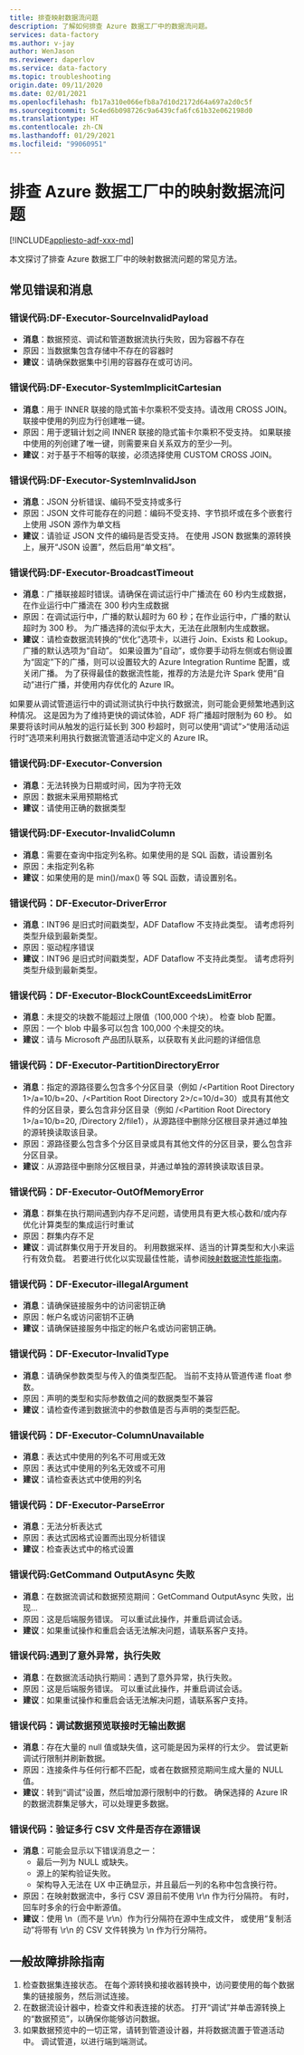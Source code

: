 ```yaml
---
title: 排查映射数据流问题
description: 了解如何排查 Azure 数据工厂中的数据流问题。
services: data-factory
ms.author: v-jay
author: WenJason
ms.reviewer: daperlov
ms.service: data-factory
ms.topic: troubleshooting
origin.date: 09/11/2020
ms.date: 02/01/2021
ms.openlocfilehash: fb17a310e066efb8a7d10d2172d64a697a2d0c5f
ms.sourcegitcommit: 5c4ed6b098726c9a6439cfa6fc61b32e062198d0
ms.translationtype: HT
ms.contentlocale: zh-CN
ms.lasthandoff: 01/29/2021
ms.locfileid: "99060951"
---
```

# <a name="troubleshoot-mapping-data-flows-in-azure-data-factory"></a>排查 Azure 数据工厂中的映射数据流问题

[!INCLUDE[appliesto-adf-xxx-md](includes/appliesto-adf-xxx-md.md)]

本文探讨了排查 Azure 数据工厂中的映射数据流问题的常见方法。

## <a name="common-errors-and-messages"></a>常见错误和消息

### <a name="error-code-df-executor-sourceinvalidpayload"></a>错误代码:DF-Executor-SourceInvalidPayload
- **消息**：数据预览、调试和管道数据流执行失败，因为容器不存在
- 原因：当数据集包含存储中不存在的容器时
- **建议**：请确保数据集中引用的容器存在或可访问。

### <a name="error-code-df-executor-systemimplicitcartesian"></a>错误代码:DF-Executor-SystemImplicitCartesian

- **消息**：用于 INNER 联接的隐式笛卡尔乘积不受支持。请改用 CROSS JOIN。 联接中使用的列应为行创建唯一键。
- 原因：用于逻辑计划之间 INNER 联接的隐式笛卡尔乘积不受支持。 如果联接中使用的列创建了唯一键，则需要来自关系双方的至少一列。
- **建议**：对于基于不相等的联接，必须选择使用 CUSTOM CROSS JOIN。

### <a name="error-code-df-executor-systeminvalidjson"></a>错误代码:DF-Executor-SystemInvalidJson

- **消息**：JSON 分析错误、编码不受支持或多行
- 原因：JSON 文件可能存在的问题：编码不受支持、字节损坏或在多个嵌套行上使用 JSON 源作为单文档
- **建议**：请验证 JSON 文件的编码是否受支持。 在使用 JSON 数据集的源转换上，展开“JSON 设置”，然后启用“单文档”。
 
### <a name="error-code-df-executor-broadcasttimeout"></a>错误代码:DF-Executor-BroadcastTimeout

- **消息**：广播联接超时错误。请确保在调试运行中广播流在 60 秒内生成数据，在作业运行中广播流在 300 秒内生成数据
- 原因：在调试运行中，广播的默认超时为 60 秒；在作业运行中，广播的默认超时为 300 秒。 为广播选择的流似乎太大，无法在此限制内生成数据。
- **建议**：请检查数据流转换的“优化”选项卡，以进行 Join、Exists 和 Lookup。 广播的默认选项为“自动”。 如果设置为“自动”，或你要手动将左侧或右侧设置为“固定”下的广播，则可以设置较大的 Azure Integration Runtime 配置，或关闭广播。 为了获得最佳的数据流性能，推荐的方法是允许 Spark 使用“自动”进行广播，并使用内存优化的 Azure IR。

如果要从调试管道运行中的调试测试执行中执行数据流，则可能会更频繁地遇到这种情况。 这是因为为了维持更快的调试体验，ADF 将广播超时限制为 60 秒。 如果要将该时间从触发的运行延长到 300 秒超时，则可以使用“调试”>“使用活动运行时”选项来利用执行数据流管道活动中定义的 Azure IR。

### <a name="error-code-df-executor-conversion"></a>错误代码:DF-Executor-Conversion

- **消息**：无法转换为日期或时间，因为字符无效
- 原因：数据未采用预期格式
- **建议**：请使用正确的数据类型

### <a name="error-code-df-executor-invalidcolumn"></a>错误代码:DF-Executor-InvalidColumn

- **消息**：需要在查询中指定列名称。如果使用的是 SQL 函数，请设置别名
- 原因：未指定列名称
- **建议**：如果使用的是 min()/max() 等 SQL 函数，请设置别名。

 ### <a name="error-code-df-executor-drivererror"></a>错误代码：DF-Executor-DriverError
- **消息**：INT96 是旧式时间戳类型，ADF Dataflow 不支持此类型。 请考虑将列类型升级到最新类型。
- 原因：驱动程序错误
- **建议**：INT96 是旧式时间戳类型，ADF Dataflow 不支持此类型。 请考虑将列类型升级到最新类型。

 ### <a name="error-code-df-executor-blockcountexceedslimiterror"></a>错误代码：DF-Executor-BlockCountExceedsLimitError
- **消息**：未提交的块数不能超过上限值（100,000 个块）。 检查 blob 配置。
- 原因：一个 blob 中最多可以包含 100,000 个未提交的块。
- **建议**：请与 Microsoft 产品团队联系，以获取有关此问题的详细信息

 ### <a name="error-code-df-executor-partitiondirectoryerror"></a>错误代码：DF-Executor-PartitionDirectoryError
- **消息**：指定的源路径要么包含多个分区目录（例如 <Source Path>/<Partition Root Directory 1>/a=10/b=20、<Source Path>/<Partition Root Directory 2>/c=10/d=30）或具有其他文件的分区目录，要么包含非分区目录（例如 <Source Path>/<Partition Root Directory 1>/a=10/b=20, <Source Path>/Directory 2/file1），从源路径中删除分区根目录并通过单独的源转换读取该目录。
- 原因：源路径要么包含多个分区目录或具有其他文件的分区目录，要么包含非分区目录。
- **建议**：从源路径中删除分区根目录，并通过单独的源转换读取该目录。

 ### <a name="error-code-df-executor-outofmemoryerror"></a>错误代码：DF-Executor-OutOfMemoryError
- **消息**：群集在执行期间遇到内存不足问题，请使用具有更大核心数和/或内存优化计算类型的集成运行时重试
- 原因：群集内存不足
- **建议**：调试群集仅用于开发目的。 利用数据采样、适当的计算类型和大小来运行有效负载。 若要进行优化以实现最佳性能，请参阅[映射数据流性能指南](concepts-data-flow-performance.md)。

 ### <a name="error-code-df-executor-illegalargument"></a>错误代码：DF-Executor-illegalArgument
- **消息**：请确保链接服务中的访问密钥正确
- 原因：帐户名或访问密钥不正确
- **建议**：请确保链接服务中指定的帐户名或访问密钥正确。 

 ### <a name="error-code-df-executor-invalidtype"></a>错误代码：DF-Executor-InvalidType
- **消息**：请确保参数类型与传入的值类型匹配。 当前不支持从管道传递 float 参数。
- 原因：声明的类型和实际参数值之间的数据类型不兼容
- **建议**：请检查传递到数据流中的参数值是否与声明的类型匹配。

 ### <a name="error-code-df-executor-columnunavailable"></a>错误代码：DF-Executor-ColumnUnavailable
- **消息**：表达式中使用的列名不可用或无效
- 原因：表达式中使用的列名无效或不可用
- **建议**：请检查表达式中使用的列名

 ### <a name="error-code-df-executor-parseerror"></a>错误代码：DF-Executor-ParseError
- **消息**：无法分析表达式
- 原因：表达式因格式设置而出现分析错误
- **建议**：检查表达式中的格式设置

### <a name="error-code-getcommand-outputasync-failed"></a>错误代码:GetCommand OutputAsync 失败

- **消息**：在数据流调试和数据预览期间：GetCommand OutputAsync 失败，出现...
- 原因：这是后端服务错误。 可以重试此操作，并重启调试会话。
- **建议**：如果重试操作和重启会话无法解决问题，请联系客户支持。

### <a name="error-code-hit-unexpected-exception-and-execution-failed"></a>错误代码:遇到了意外异常，执行失败

- **消息**：在数据流活动执行期间：遇到了意外异常，执行失败。
- 原因：这是后端服务错误。 可以重试此操作，并重启调试会话。
- **建议**：如果重试操作和重启会话无法解决问题，请联系客户支持。

### <a name="error-code-debug-data-preview-no-output-data-on-join"></a>错误代码：调试数据预览联接时无输出数据

- **消息**：存在大量的 null 值或缺失值，这可能是因为采样的行太少。 尝试更新调试行限制并刷新数据。
- 原因：连接条件与任何行都不匹配，或者在数据预览期间生成大量的 NULL 值。
- **建议**：转到“调试”设置，然后增加源行限制中的行数。 确保选择的 Azure IR 的数据流群集足够大，可以处理更多数据。

### <a name="error-code-validation-error-at-source-with-multiline-csv-files"></a>错误代码：验证多行 CSV 文件是否存在源错误 

- **消息**：可能会显示以下错误消息之一：
   - 最后一列为 NULL 或缺失。
   - 源上的架构验证失败。
   - 架构导入无法在 UX 中正确显示，并且最后一列的名称中包含换行符。
- 原因：在映射数据流中，多行 CSV 源目前不使用 \r\n 作为行分隔符。 有时，回车时多余的行会中断源值。 
- **建议**：使用 \n（而不是 \r\n）作为行分隔符在源中生成文件， 或使用“复制活动”将带有 \r\n 的 CSV 文件转换为 \n 作为行分隔符。

## <a name="general-troubleshooting-guidance"></a>一般故障排除指南

1. 检查数据集连接状态。 在每个源转换和接收器转换中，访问要使用的每个数据集的链接服务，然后测试连接。
1. 在数据流设计器中，检查文件和表连接的状态。 打开“调试”并单击源转换上的“数据预览”，以确保你能够访问数据。
1. 如果数据预览中的一切正常，请转到管道设计器，并将数据流置于管道活动中。 调试管道，以进行端到端测试。


